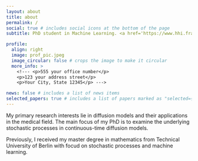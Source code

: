 ```yaml
---
layout: about
title: about
permalink: /
social: true # includes social icons at the bottom of the page
subtitle: PhD student in Machine Learning. <a href='https://www.hhi.fraunhofer.de/en/departments/ai.html'> Department of Artifical Intelligence at Fraunhofer HHI</a>.

profile:
  align: right
  image: prof_pic.jpeg
  image_circular: false # crops the image to make it circular
  more_info: >
    <!--- <p>555 your office number</p>
    <p>123 your address street</p>
    <p>Your City, State 12345</p> --->

news: false # includes a list of news items
selected_papers: true # includes a list of papers marked as "selected={true}"
---
```


My primary research interests lie in diffusion models and their applications in the medical field. The main focus of my PhD is to examine the underlying stochastic processes in continuous-time diffusion models.

Previously, I received my master degree in mathematics from Technical University of Berlin with focud on stochastic processes and machine learning.

